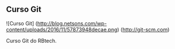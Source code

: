 Curso Git
---------
![Curso Git] (http://blog.netsons.com/wp-content/uploads/2016/11/57873948decae.png) (http://git-scm.com)

Curso Git do RBtech.
